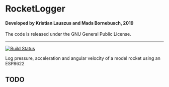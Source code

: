# RocketLogger

#### Developed by Kristian Lauszus and Mads Bornebusch, 2019

The code is released under the GNU General Public License.
_________
[![Build Status](https://travis-ci.com/Lauszus/RocketLogger.svg?branch=master)](https://travis-ci.com/Lauszus/RocketLogger)

Log pressure, acceleration and angular velocity of a model rocket using an ESP8622

## TODO
